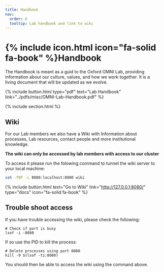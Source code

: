 ```yaml
---
title: Handbook
nav:
  order: 6
  tooltip: Lab handbook and link to wiki
---
```


# {% include icon.html icon="fa-solid fa-book" %}Handbook

The Handbook is meant as a guid to the Oxford OMNI Lab, providing information about our culture, values, and how we work together. It is a living document that will be updated as we evolve.

{% include button.html type="pdf" text="Lab Handbook" link="../pdfs/misc/OMNI-Lab-Handbook.pdf" %}

{% include section.html %}

## Wiki

For our Lab members we also have a Wiki with Information about processes, Lab resources, contact people and more institutional knowledge.

**The wiki can only be accessed by lab members with access to our cluster**

To access it please run the folowing command to tunnel the wiki server to your local machine:

```bash
ssh -fNT -L 8080:localhost:8080 wiki
```

{% include button.html
   text="Go to Wiki"
   link="http://127.0.0.1:8080/"
   type="docs"
   icon="fa-solid fa-book"
%}

## Trouble shoot access

If you have trouble accessing the wiki, please check the following:

```shell
# Check if port is busy
lsof -i :8080
```

If so use the PID to kill the process:

```shell
# Delete processes using port 8080
kill -9 $(lsof -ti:8080)
```

You should then be able to access the wiki using the command above.
